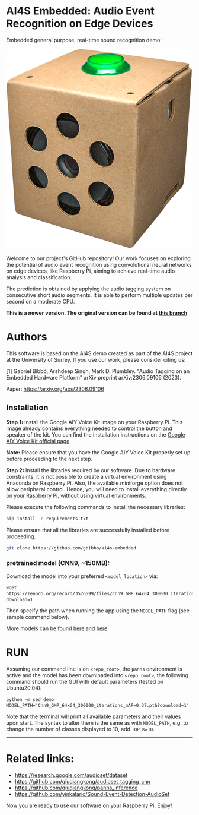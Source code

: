 # AI4S Embedded: Audio Event Recognition on Edge Devices

Embedded general purpose, real-time sound recognition demo:

![demo screenshot](assets/AI4S_embedded.png)

Welcome to our project's GitHub repository! Our work focuses on exploring the potential of audio event recognition using convolutional neural networks on edge devices, like Raspberry Pi, aiming to achieve real-time audio analysis and classification.

The prediction is obtained by applying the audio tagging system on consecutive short audio segments. It is able to perform multiple updates per second on a moderate CPU.

**This is a newer version. The original version can be found at [this branch](https://github.com/yinkalario/General-Purpose-Sound-Recognition-Demo)**

# Authors

This software is based on the AI4S demo created as part of the AI4S project at the University of Surrey. If you use our work, please consider citing us:

[1] Gabriel Bibbó, Arshdeep Singh, Mark D. Plumbley. "Audio Tagging on an Embedded Hardware Platform" arXiv preprint arXiv:2306.09106 (2023).

Paper: https://arxiv.org/abs/2306.09106

## Installation

**Step 1:** Install the Google AIY Voice Kit image on your Raspberry Pi. This image already contains everything needed to control the button and speaker of the kit. You can find the installation instructions on the [Google AIY Voice Kit official page](https://aiyprojects.withgoogle.com/voice/).

**Note:** Please ensure that you have the Google AIY Voice Kit properly set up before proceeding to the next step.

**Step 2:** Install the libraries required by our software. Due to hardware constraints, it is not possible to create a virtual environment using Anaconda on Raspberry Pi. Also, the available miniforge option does not allow peripheral control. Hence, you will need to install everything directly on your Raspberry Pi, without using virtual environments.

Please execute the following commands to install the necessary libraries:

```bash
pip install -r requirements.txt
```
Please ensure that all the libraries are successfully installed before proceeding.
```bash
git clone https://github.com/gbibbo/ai4s-embedded
```

### pretrained model (CNN9, ~150MB):

Download the model into your preferred `<model_location>` via:

```
wget https://zenodo.org/record/3576599/files/Cnn9_GMP_64x64_300000_iterations_mAP%3D0.37.pth?download=1
```

Then specify the path when running the app using the `MODEL_PATH` flag (see sample command below).

More models can be found [here](https://zenodo.org/record/3576599) and [here](https://zenodo.org/record/3987831).


# RUN

Assuming our command line is on `<repo_root>`, the `panns` environment is active and the model has been downloaded into `<repo_root>`, the following command should run the GUI with default parameters (tested on Ubuntu20.04):


```
python -m sed_demo MODEL_PATH='Cnn9_GMP_64x64_300000_iterations_mAP=0.37.pth?download=1'
```

Note that the terminal will print all available parameters and their values upon start. The syntax to alter them is the same as with `MODEL_PATH`, e.g. to change the number of classes displayed to 10, add `TOP_K=10`.


---

# Related links:

* https://research.google.com/audioset/dataset
* https://github.com/qiuqiangkong/audioset_tagging_cnn
* https://github.com/qiuqiangkong/panns_inference
* https://github.com/yinkalario/Sound-Event-Detection-AudioSet

Now you are ready to use our software on your Raspberry Pi. Enjoy!



